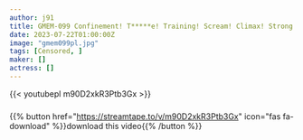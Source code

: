 ```yaml
---
author: j91
title: GMEM-099 Confinement! T*****e! Training! Scream! Climax! Strong Climax Screaming T*****e Training Sad Elite Narcotics Investigator Infinite Nasty Possessed Body Himari Kinoshita
date: 2023-07-22T01:00:00Z
image: "gmem099pl.jpg"
tags: [Censored, ]
maker: []
actress: []
---
```



{{< youtubepl m90D2xkR3Ptb3Gx >}}
###

{{% button href="https://streamtape.to/v/m90D2xkR3Ptb3Gx" icon="fas fa-download" %}}download this video{{% /button %}}

